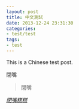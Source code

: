 ```yaml
---
layout: post
title: 中文測試
date: 2013-12-24 23:31:30
categories:
- test/test
tags:
- test
---
```


This is a Chinese test post.

閉嘴

> 閉嘴

*[閉嘴糕糕](https://www.facebook.com/profile.php?id=100012629161826)*
